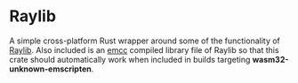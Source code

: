 # Raylib

A simple cross-platform Rust wrapper around some of the functionality
of [Raylib](https://github.com/raysan5/raylib). Also included is an
[emcc](https://emscripten.org) compiled library file of
Raylib so that this crate should automatically work when included in
builds targeting **wasm32-unknown-emscripten**.
